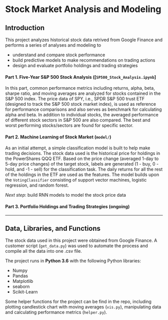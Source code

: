 # Stock Market Analysis and Modeling  

## Introduction 
This project analyzes historical stock data retrived from Google Finance and performs a series of analyses and modeling to   

* understand and compare stock performance 
* build predictive models to make recommendations on trading actions   
* design and evaluate portfolio holdings and trading strategies  

#### Part 1. Five-Year S&P 500 Stock Analysis ([`SP500_Stock_Analysis.ipynb`]

In this part, common performance metrics including returns, alpha, beta, sharpe ratio, and moving averages are analyzed for stocks contained in the S&P 500 index. The price data of SPY, i.e., SPDR S&P 500 trust ETF (designed to track the S&P 500 stock market index), is used as reference for performance comparisons and also serves as benchmark for calculating alpha and beta. In addition to individual stocks, the averaged performance of different stock sectors in S&P 500 are also compared. The best and worst performing stocks/sectors are found for specific sector.  

#### Part 2. Machine Learning of Stock Market (`model/`)   

As an initial attempt, a simple classification model is built to help make trading decisions. The stock data used is the historical price for holdings in the PowerShares QQQ ETF. Based on the price change (averaged 1-day to 5-day price changes) of the target stock, labels are generated (1 - buy, 0 - hold, and -1 - sell) for the classification task. The daily returns for all the rest of the holdings in the ETF are used as the features. The model builds upon the `VotingClassifier` consisting of support vector machines, logistic regression, and random forest.   

*Next step*: build RNN models to model the stock price data

#### Part 3. Portfolio Holdings and Trading Strategies (ongoing)  

*** 


## Data, Libraries, and Functions  

The stock data used in this project were obtained from Google Finance. A customer script (`get_data.py`) was used to automate the process and compile all the data into one .csv file.   

The project runs in **Python 3.6** with the following Python libraries:  

- Numpy 
- Pandas 
- Matplotlib 
- seaborn 
- Scikit-Learn 

Some helper functions for the project can be find in the repo, including plotting candlestick chart with moving averages (`vis.py`), manipulating data and calculating performance metrics (`helper.py`).  


